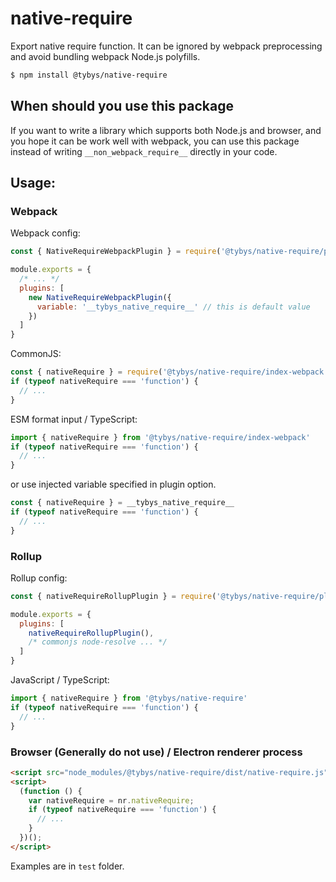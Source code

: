 # native-require

Export native require function. It can be ignored by webpack preprocessing and avoid bundling webpack Node.js polyfills.

``` bash
$ npm install @tybys/native-require
```

## When should you use this package

If you want to write a library which supports both Node.js and browser, and you hope it can be work well with webpack, you can use this package instead of writing `__non_webpack_require__` directly in your code.

## Usage:

### Webpack

Webpack config:

``` js
const { NativeRequireWebpackPlugin } = require('@tybys/native-require/plugins/webpack.js')

module.exports = {
  /* ... */
  plugins: [
    new NativeRequireWebpackPlugin({
      variable: '__tybys_native_require__' // this is default value
    })
  ]
}
```

CommonJS:

``` js
const { nativeRequire } = require('@tybys/native-require/index-webpack.js')
if (typeof nativeRequire === 'function') {
  // ...
}
```

ESM format input / TypeScript:

``` ts
import { nativeRequire } from '@tybys/native-require/index-webpack'
if (typeof nativeRequire === 'function') {
  // ...
}
```

or use injected variable specified in plugin option.

``` js
const { nativeRequire } = __tybys_native_require__
if (typeof nativeRequire === 'function') {
  // ...
}
```

### Rollup

Rollup config:

``` js
const { nativeRequireRollupPlugin } = require('@tybys/native-require/plugins/rollup.js')

module.exports = {
  plugins: [
    nativeRequireRollupPlugin(),
    /* commonjs node-resolve ... */
  ]
}
```

JavaScript / TypeScript:

``` js
import { nativeRequire } from '@tybys/native-require'
if (typeof nativeRequire === 'function') {
  // ...
}
```

### Browser (Generally do not use) / Electron renderer process

``` html
<script src="node_modules/@tybys/native-require/dist/native-require.js"></script>
<script>
  (function () {
    var nativeRequire = nr.nativeRequire;
    if (typeof nativeRequire === 'function') {
      // ...
    }
  })();
</script>
```

Examples are in `test` folder.
